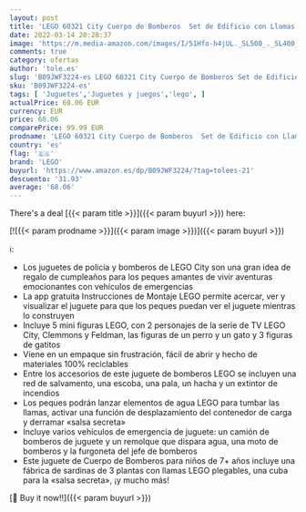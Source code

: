 ```yaml
---
layout: post
title: 'LEGO 60321 City Cuerpo de Bomberos  Set de Edificio con Llamas Plegables y Camión  Juguete para Niños 7 Años con Mini Figuras'
date: 2022-03-14 20:28:37
image: 'https://m.media-amazon.com/images/I/51Hfo-h4jUL._SL500_._SL400_.jpg'
comments: true
category: ofertas
author: 'tole.es'
slug: 'B09JWF3224-es LEGO 60321 City Cuerpo de Bomberos Set de Edificio con...'
sku: 'B09JWF3224-es'
tags: [ 'Juguetes','Juguetes y juegos','lego', ]
actualPrice: 68.06 EUR
currency: EUR
price: 68.06
comparePrice: 99.99 EUR
prodname: 'LEGO 60321 City Cuerpo de Bomberos  Set de Edificio con Llamas Plegables y Camión  Juguete para Niños 7 Años con Mini Figuras'
country: 'es'
flag: '🇪🇸'
brand: 'LEGO'
buyurl: 'https://www.amazon.es/dp/B09JWF3224/?tag=tolees-21'
descuento: '31.93'
average: '68.06'
---
```


There's a deal [{{< param title >}}]({{< param buyurl >}})  here:

[![{{< param prodname >}}]({{< param image >}})]({{< param buyurl >}})

ℹ️:

- Los juguetes de policía y bomberos de LEGO City son una gran idea de regalo de cumpleaños para los peques amantes de vivir aventuras emocionantes con vehículos de emergencias
- La app gratuita Instrucciones de Montaje LEGO permite acercar, ver y visualizar el juguete para que los peques puedan ver el juguete mientras lo construyen
- Incluye 5 mini figuras LEGO, con 2 personajes de la serie de TV LEGO City, Clemmons y Feldman, las figuras de un perro y un gato y 3 figuras de gatitos
- Viene en un empaque sin frustración, fácil de abrir y hecho de materiales 100% reciclables
- Entre los accesorios de este juguete de bomberos LEGO se incluyen una red de salvamento, una escoba, una pala, un hacha y un extintor de incendios
- Los peques podrán lanzar elementos de agua LEGO para tumbar las llamas, activar una función de desplazamiento del contenedor de carga y derramar «salsa secreta»
- Incluye varios vehículos de emergencia de juguete: un camión de bomberos de juguete y un remolque que dispara agua, una moto de bomberos y la furgoneta del jefe de bomberos
- Este juguete de Cuerpo de Bomberos para niños de 7+ años incluye una fábrica de sardinas de 3 plantas con llamas LEGO plegables, una cuba para la «salsa secreta», ¡y mucho más!

[🛒 Buy it now!!]({{< param buyurl >}})
